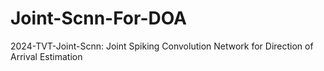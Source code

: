 # Joint-Scnn-For-DOA
2024-TVT-Joint-Scnn: Joint Spiking Convolution Network for Direction of Arrival Estimation
